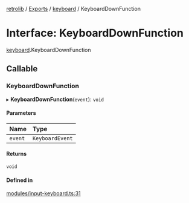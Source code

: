 [retrolib](../README.md) / [Exports](../modules.md) / [keyboard](../modules/keyboard.md) / KeyboardDownFunction

# Interface: KeyboardDownFunction

[keyboard](../modules/keyboard.md).KeyboardDownFunction

## Callable

### KeyboardDownFunction

▸ **KeyboardDownFunction**(`event`): `void`

#### Parameters

| Name | Type |
| :------ | :------ |
| `event` | `KeyboardEvent` |

#### Returns

`void`

#### Defined in

[modules/input-keyboard.ts:31](https://github.com/philbgarner/retrolib/blob/2787147/src/modules/input-keyboard.ts#L31)
